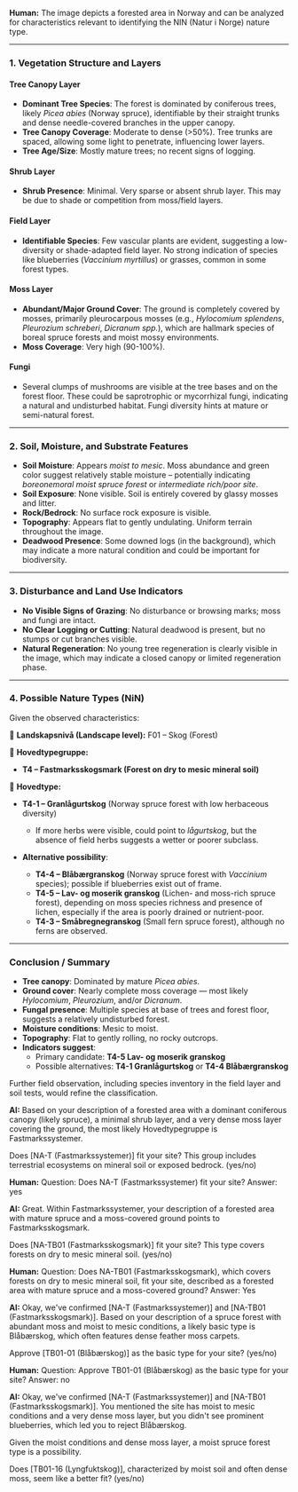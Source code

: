 **Human:** The image depicts a forested area in Norway and can be analyzed for characteristics relevant to identifying the NIN (Natur i Norge) nature type.

---

### **1. Vegetation Structure and Layers**

#### **Tree Canopy Layer**
- **Dominant Tree Species**: The forest is dominated by coniferous trees, likely *Picea abies* (Norway spruce), identifiable by their straight trunks and dense needle-covered branches in the upper canopy.
- **Tree Canopy Coverage**: Moderate to dense (>50%). Tree trunks are spaced, allowing some light to penetrate, influencing lower layers.
- **Tree Age/Size**: Mostly mature trees; no recent signs of logging.

#### **Shrub Layer**
- **Shrub Presence**: Minimal. Very sparse or absent shrub layer. This may be due to shade or competition from moss/field layers.

#### **Field Layer**
- **Identifiable Species**: Few vascular plants are evident, suggesting a low-diversity or shade-adapted field layer. No strong indication of species like blueberries (*Vaccinium myrtillus*) or grasses, common in some forest types.

#### **Moss Layer**
- **Abundant/Major Ground Cover**: The ground is completely covered by mosses, primarily pleurocarpous mosses (e.g., *Hylocomium splendens*, *Pleurozium schreberi*, *Dicranum spp.*), which are hallmark species of boreal spruce forests and moist mossy environments.
- **Moss Coverage**: Very high (90-100%).

#### **Fungi**
- Several clumps of mushrooms are visible at the tree bases and on the forest floor. These could be saprotrophic or mycorrhizal fungi, indicating a natural and undisturbed habitat. Fungi diversity hints at mature or semi-natural forest.

---

### **2. Soil, Moisture, and Substrate Features**

- **Soil Moisture**: Appears *moist to mesic*. Moss abundance and green color suggest relatively stable moisture – potentially indicating *boreonemoral moist spruce forest* or *intermediate rich/poor site*.
- **Soil Exposure**: None visible. Soil is entirely covered by glassy mosses and litter.
- **Rock/Bedrock**: No surface rock exposure is visible.
- **Topography**: Appears flat to gently undulating. Uniform terrain throughout the image.
- **Deadwood Presence**: Some downed logs (in the background), which may indicate a more natural condition and could be important for biodiversity.

---

### **3. Disturbance and Land Use Indicators**

- **No Visible Signs of Grazing**: No disturbance or browsing marks; moss and fungi are intact.
- **No Clear Logging or Cutting**: Natural deadwood is present, but no stumps or cut branches visible.
- **Natural Regeneration**: No young tree regeneration is clearly visible in the image, which may indicate a closed canopy or limited regeneration phase.

---

### **4. Possible Nature Types (NiN)**
Given the observed characteristics:

🔸 **Landskapsnivå (Landscape level):** F01 – Skog (Forest)

🔸 **Hovedtypegruppe:** 
- **T4 – Fastmarksskogsmark (Forest on dry to mesic mineral soil)**

🔸 **Hovedtype:** 
- **T4-1 – Granlågurtskog** (Norway spruce forest with low herbaceous diversity)
   - If more herbs were visible, could point to *lågurtskog*, but the absence of field herbs suggests a wetter or poorer subclass.

- **Alternative possibility**: 
   - **T4-4 – Blåbærgranskog** (Norway spruce forest with *Vaccinium* species); possible if blueberries exist out of frame.
   - **T4-5 – Lav- og moserik granskog** (Lichen- and moss-rich spruce forest), depending on moss species richness and presence of lichen, especially if the area is poorly drained or nutrient-poor.
   - **T4-3 – Småbregnegranskog** (Small fern spruce forest), although no ferns are observed.

---

### **Conclusion / Summary**

- **Tree canopy**: Dominated by mature *Picea abies*.
- **Ground cover**: Nearly complete moss coverage — most likely *Hylocomium*, *Pleurozium*, and/or *Dicranum*.
- **Fungal presence**: Multiple species at base of trees and forest floor, suggests a relatively undisturbed forest.
- **Moisture conditions**: Mesic to moist.
- **Topography**: Flat to gently rolling, no rocky outcrops.
- **Indicators suggest**:
   - Primary candidate: **T4-5 Lav- og moserik granskog**
   - Possible alternatives: **T4-1 Granlågurtskog** or **T4-4 Blåbærgranskog**

Further field observation, including species inventory in the field layer and soil tests, would refine the classification.

**AI:** Based on your description of a forested area with a dominant coniferous canopy (likely spruce), a minimal shrub layer, and a very dense moss layer covering the ground, the most likely Hovedtypegruppe is Fastmarkssystemer.

Does [NA-T (Fastmarkssystemer)] fit your site? This group includes terrestrial ecosystems on mineral soil or exposed bedrock. (yes/no)

**Human:** Question: Does NA-T (Fastmarkssystemer) fit your site? 
Answer: yes

**AI:** Great. Within Fastmarkssystemer, your description of a forested area with mature spruce and a moss-covered ground points to Fastmarksskogsmark.

Does [NA-TB01 (Fastmarksskogsmark)] fit your site? This type covers forests on dry to mesic mineral soil. (yes/no)

**Human:** Question: Does NA-TB01 (Fastmarksskogsmark), which covers forests on dry to mesic mineral soil, fit your site, described as a forested area with mature spruce and a moss-covered ground? 
Answer: Yes

**AI:** Okay, we've confirmed [NA-T (Fastmarkssystemer)] and [NA-TB01 (Fastmarksskogsmark)]. Based on your description of a spruce forest with abundant moss and moist to mesic conditions, a likely basic type is Blåbærskog, which often features dense feather moss carpets.

Approve [TB01-01 (Blåbærskog)] as the basic type for your site? (yes/no)

**Human:** Question: Approve TB01-01 (Blåbærskog) as the basic type for your site? 
Answer: no

**AI:** Okay, we've confirmed [NA-T (Fastmarkssystemer)] and [NA-TB01 (Fastmarksskogsmark)]. You mentioned the site has moist to mesic conditions and a very dense moss layer, but you didn't see prominent blueberries, which led you to reject Blåbærskog.

Given the moist conditions and dense moss layer, a moist spruce forest type is a possibility.

Does [TB01-16 (Lyngfuktskog)], characterized by moist soil and often dense moss, seem like a better fit? (yes/no)